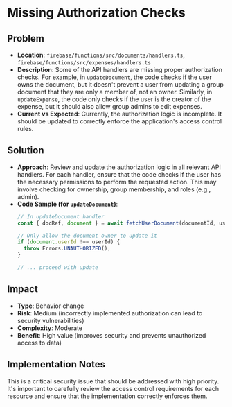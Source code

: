 # Missing Authorization Checks

## Problem
- **Location**: `firebase/functions/src/documents/handlers.ts`, `firebase/functions/src/expenses/handlers.ts`
- **Description**: Some of the API handlers are missing proper authorization checks. For example, in `updateDocument`, the code checks if the user owns the document, but it doesn't prevent a user from updating a group document that they are only a member of, not an owner. Similarly, in `updateExpense`, the code only checks if the user is the creator of the expense, but it should also allow group admins to edit expenses.
- **Current vs Expected**: Currently, the authorization logic is incomplete. It should be updated to correctly enforce the application's access control rules.

## Solution
- **Approach**: Review and update the authorization logic in all relevant API handlers. For each handler, ensure that the code checks if the user has the necessary permissions to perform the requested action. This may involve checking for ownership, group membership, and roles (e.g., admin).
- **Code Sample (for `updateDocument`)**:
  ```typescript
  // In updateDocument handler
  const { docRef, document } = await fetchUserDocument(documentId, userId);

  // Only allow the document owner to update it
  if (document.userId !== userId) {
    throw Errors.UNAUTHORIZED();
  }

  // ... proceed with update
  ```

## Impact
- **Type**: Behavior change
- **Risk**: Medium (incorrectly implemented authorization can lead to security vulnerabilities)
- **Complexity**: Moderate
- **Benefit**: High value (improves security and prevents unauthorized access to data)

## Implementation Notes
This is a critical security issue that should be addressed with high priority. It's important to carefully review the access control requirements for each resource and ensure that the implementation correctly enforces them.